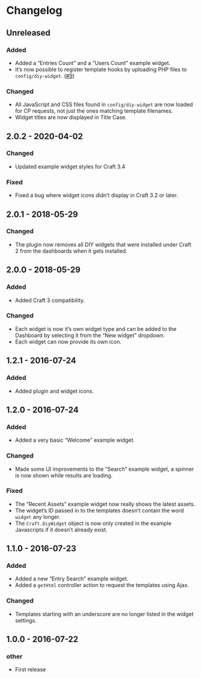 # Changelog

## Unreleased

### Added
- Added a “Entries Count” and a ”Users Count” example widget.
- It’s now possible to register template hooks by uploading PHP files to `config/diy-widget`. ([#9](https://github.com/carlcs/craft-diywidget/issues/9))

### Changed
- All JavaScript and CSS files found in `config/diy-widget` are now loaded for CP requests, not just the ones matching template filenames.
- Widget titles are now displayed in Title Case.

## 2.0.2 - 2020-04-02

### Changed
- Updated example widget styles for Craft 3.4

### Fixed
- Fixed a bug where widget icons didn’t display in Craft 3.2 or later.

## 2.0.1 - 2018-05-29

### Changed
- The plugin now removes all DIY widgets that were installed under Craft 2 from the dashboards when it gets installed.

## 2.0.0 - 2018-05-29

### Added
- Added Craft 3 compatibility.

### Changed
- Each widget is now it’s own widget type and can be added to the Dashboard by selecting it from the “New widget” dropdown.
- Each widget can now provide its own icon.

## 1.2.1 - 2016-07-24

### Added
- Added plugin and widget icons.

## 1.2.0 - 2016-07-24

### Added
- Added a very basic “Welcome” example widget.

### Changed
- Made some UI improvements to the “Search” example widget, a spinner is now shown while results are loading.

### Fixed
- The “Recent Assets” example widget now really shows the latest assets.
- The widget’s ID passed in to the templates doesn’t contain the word `widget` any longer.
- The `Craft.DiyWidget` object is now only created in the example Javascripts if it doesn’t already exist.

## 1.1.0 - 2016-07-23

### Added
- Added a new “Entry Search” example widget.
- Added a `getHtml` controller action to request the templates using Ajax.

### Changed
- Templates starting with an underscore are no longer listed in the widget settings.

## 1.0.0 - 2016-07-22

### __other__
- First release
